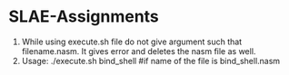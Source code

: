 # SLAE-Assignments
1. While using execute.sh file do not give argument such that filename.nasm. It gives error and deletes the nasm file as well.
2. Usage: ./execute.sh bind_shell   #if name of the file is bind_shell.nasm
